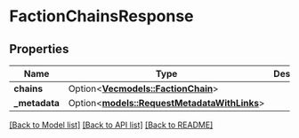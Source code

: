 # FactionChainsResponse

## Properties

Name | Type | Description | Notes
------------ | ------------- | ------------- | -------------
**chains** | Option<[**Vec<models::FactionChain>**](FactionChain.md)> |  | [optional]
**_metadata** | Option<[**models::RequestMetadataWithLinks**](RequestMetadataWithLinks.md)> |  | [optional]

[[Back to Model list]](../README.md#documentation-for-models) [[Back to API list]](../README.md#documentation-for-api-endpoints) [[Back to README]](../README.md)


